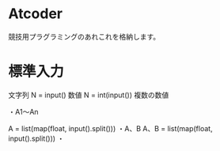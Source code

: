 # Atcoder
競技用プラグラミングのあれこれを格納します。

# 標準入力
文字列
N = input()
数値
N = int(input())
複数の数値

・A1〜An

A = list(map(float, input().split()))
・A、B
A、B = list(map(float, input().split()))
・
